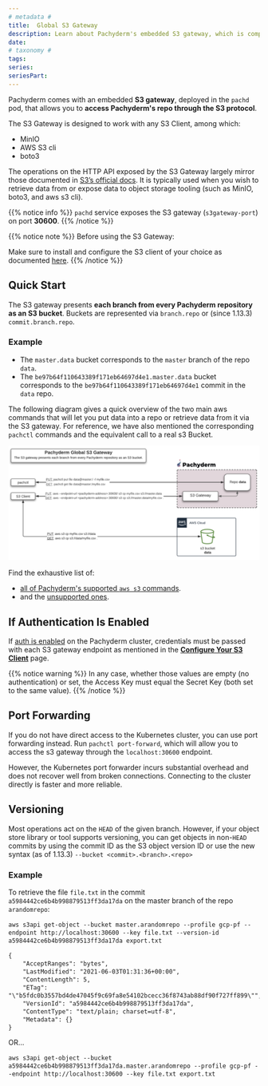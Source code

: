 ```yaml
---
# metadata # 
title:  Global S3 Gateway 
description: Learn about Pachyderm's embedded S3 gateway, which is compatible with MinIO, AWS S3 CLI, and boto3. 
date: 
# taxonomy #
tags: 
series:
seriesPart:
--- 
```


Pachyderm comes with an embedded **S3 gateway**, deployed in the `pachd` pod, that allows you to
**access Pachyderm's repo through the S3 protocol**.  

The S3 Gateway is designed to work with any S3 Client, among which: 

- MinIO
- AWS S3 cli
- boto3

The operations on the HTTP API exposed by the S3 Gateway largely mirror those documented in [S3’s official docs](https://docs.aws.amazon.com/cli/latest/reference/s3/). It is typically used when you wish to retrieve data from or expose data to object storage tooling (such as MinIO, boto3, and aws s3 cli). 

{{% notice info %}}
`pachd` service exposes the S3 gateway (`s3gateway-port`) on port **30600**.
{{% /notice %}}

{{% notice note %}} 
Before using the S3 Gateway:

Make sure to install and configure the S3 client of your choice as documented [here](.).
{{% /notice %}}

## Quick Start
The S3 gateway presents **each branch from every Pachyderm repository as an S3 bucket**.
Buckets are represented via `branch.repo` or (since 1.13.3) `commit.branch.repo`.  

### Example 
- The `master.data` bucket corresponds
to the `master` branch of the repo `data`.
- The `be97b64f110643389f171eb64697d4e1.master.data` bucket corresponds to the `be97b64f110643389f171eb64697d4e1` commit in the `data` repo.

The following diagram gives a quick overview of the two main aws commands
that will let you put data into a repo or retrieve data from it via the S3 gateway. 
For reference, we have also mentioned the corresponding `pachctl` commands
and the equivalent call to a real s3 Bucket.

![Global S3 Gateway](../../images/main_s3_gateway.png)

Find the exhaustive list of:

- [all of Pachyderm's supported `aws s3` commands](../supported-operations).
- and the [unsupported ones](../unsupported-operations).

## If Authentication Is Enabled
If [auth is enabled](../../../enterprise/auth) on the Pachyderm cluster, credentials must be passed with
each S3 gateway endpoint as mentioned in the [**Configure Your S3 Client**](./configure-s3client/#set-your-credentials) page.

{{% notice warning %}}
In any case, whether those values are empty (no authentication) or set, the Access Key must equal the Secret Key (both set to the same value). 
{{% /notice %}}

## Port Forwarding
If you do not have direct access to the Kubernetes cluster, you can use port
forwarding instead. Run `pachctl port-forward`, which will allow you
to access the s3 gateway through the `localhost:30600` endpoint.

However, the Kubernetes port forwarder incurs substantial overhead and
does not recover well from broken connections. Connecting to the
cluster directly is faster and more reliable.

## Versioning
Most operations act on the `HEAD` of the given branch. However, if your object
store library or tool supports versioning, you can get objects in non-`HEAD`
commits by using the commit ID as the S3 object version ID or use the new syntax (as of 1.13.3) `--bucket <commit>.<branch>.<repo>`


### Example
To retrieve the file `file.txt` in the commit `a5984442ce6b4b998879513ff3da17da` on the master branch of the repo `arandomrepo`:

```shell
aws s3api get-object --bucket master.arandomrepo --profile gcp-pf --endpoint http://localhost:30600 --key file.txt --version-id a5984442ce6b4b998879513ff3da17da export.txt
```
```shell
{
    "AcceptRanges": "bytes",
    "LastModified": "2021-06-03T01:31:36+00:00",
    "ContentLength": 5,
    "ETag": "\"b5fdc0b3557bd4de47045f9c69fa8e54102bcecc36f8743ab88df90f727ff899\"",
    "VersionId": "a5984442ce6b4b998879513ff3da17da",
    "ContentType": "text/plain; charset=utf-8",
    "Metadata": {}
}
```
OR...

```shell
aws s3api get-object --bucket a5984442ce6b4b998879513ff3da17da.master.arandomrepo --profile gcp-pf --endpoint http://localhost:30600 --key file.txt export.txt
```
    
